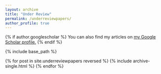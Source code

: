 ```yaml
---
layout: archive
title: "Under Review"
permalink: /underreviewpapers/
author_profile: true
---
```


{% if author.googlescholar %}
  You can also find my articles on <u><a href="{{author.googlescholar}}">my Google Scholar profile</a>.</u>
{% endif %}

{% include base_path %}

{% for post in site.underreviewpapers reversed %}
  {% include archive-single.html %}
{% endfor %}

